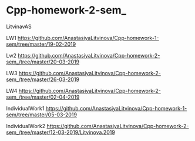 # Cpp-homework-2-sem_
LitvinavAS

LW1 https://github.com/AnastasiyaLitvinova/Cpp-homework-1-sem/tree/master/19-02-2019

Lw2 https://github.com/AnastasiyaLitvinova/Cpp-homework-2-sem_/tree/master/20-03-2019

LW3 https://github.com/AnastasiyaLitvinova/Cpp-homework-2-sem_/tree/master/26-03-2019

LW4 https://github.com/AnastasiyaLitvinova/Cpp-homework-2-sem_/tree/master/02-04-2019


IndividualWork1 https://github.com/AnastasiyaLitvinova/Cpp-homework-1-sem/tree/master/05-03-2019

IndividualWork2 https://github.com/AnastasiyaLitvinova/Cpp-homework-2-sem_/tree/master/12-03-2019/Litvinova.2019
